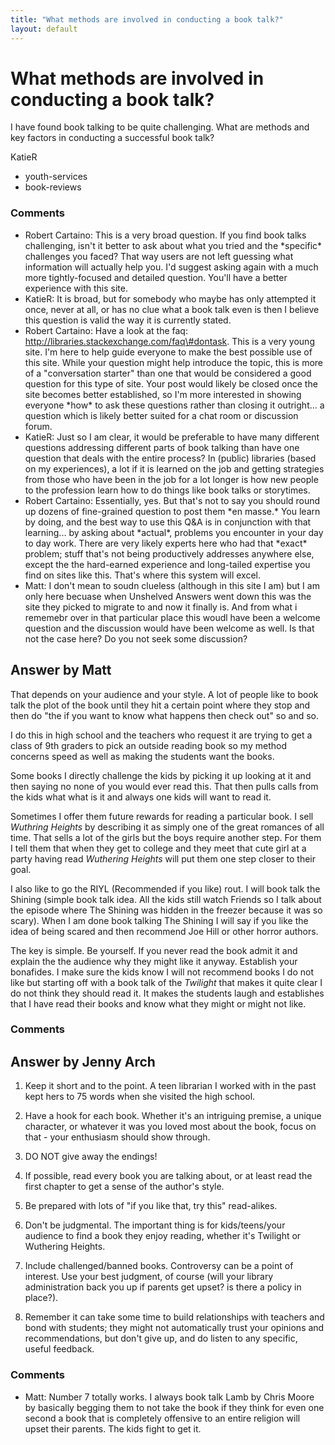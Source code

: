 ```yaml
---
title: "What methods are involved in conducting a book talk?"
layout: default
---
```

What methods are involved in conducting a book talk?
=====================
I have found book talking to be quite challenging. What are methods and
key factors in conducting a successful book talk?

KatieR

<ul class="tags"><li class="tag">youth-services</li><li class="tag">book-reviews</li></ul>

### Comments ###
* Robert Cartaino: This is a very broad question. If you find book talks challenging, isn't
it better to ask about what you tried and the \*specific\* challenges
you faced? That way users are not left guessing what information will
actually help you. I'd suggest asking again with a much more
tightly-focused and detailed question. You'll have a better experience
with this site.
* KatieR: It is broad, but for somebody who maybe has only attempted it once,
never at all, or has no clue what a book talk even is then I believe
this question is valid the way it is currently stated.
* Robert Cartaino: Have a look at the faq: http://libraries.stackexchange.com/faq\#dontask.
This is a very young site. I'm here to help guide everyone to make the
best possible use of this site. While your question might help introduce
the topic, this is more of a "conversation starter" than one that would
be considered a good question for this type of site. Your post would
likely be closed once the site becomes better established, so I'm more
interested in showing everyone \*how\* to ask these questions rather
than closing it outright... a question which is likely better suited for
a chat room or discussion forum.
* KatieR: Just so I am clear, it would be preferable to have many different
questions addressing different parts of book talking than have one
question that deals with the entire process? In (public) libraries
(based on my experiences), a lot if it is learned on the job and getting
strategies from those who have been in the job for a lot longer is how
new people to the profession learn how to do things like book talks or
storytimes.
* Robert Cartaino: Essentially, yes. But that's not to say you should round up dozens of
fine-grained question to post them \*en masse.\* You learn by doing, and
the best way to use this Q&A is in conjunction with that learning... by
asking about \*actual\*, problems you encounter in your day to day work.
There are very likely experts here who had that \*exact\* problem; stuff
that's not being productively addresses anywhere else, except the the
hard-earned experience and long-tailed expertise you find on sites like
this. That's where this system will excel.
* Matt: I don't mean to soudn clueless (although in this site I am) but I am
only here becuase when Unshelved Answers went down this was the site
they picked to migrate to and now it finally is. And from what i
rememebr over in that particular place this woudl have been a welcome
question and the discussion would have been welcome as well. Is that not
the case here? Do you not seek some discussion?


Answer by Matt
----------------
That depends on your audience and your style. A lot of people like to
book talk the plot of the book until they hit a certain point where they
stop and then do "the if you want to know what happens then check out"
so and so.

I do this in high school and the teachers who request it are trying to
get a class of 9th graders to pick an outside reading book so my method
concerns speed as well as making the students want the books.

Some books I directly challenge the kids by picking it up looking at it
and then saying no none of you would ever read this. That then pulls
calls from the kids what what is it and always one kids will want to
read it.

Sometimes I offer them future rewards for reading a particular book. I
sell *Wuthring Heights* by describing it as simply one of the great
romances of all time. That sells a lot of the girls but the boys require
another step. For them I tell them that when they get to college and
they meet that cute girl at a party having read *Wuthering Heights* will
put them one step closer to their goal.

I also like to go the RIYL (Recommended if you like) rout. I will book
talk the Shining (simple book talk idea. All the kids still watch
Friends so I talk about the episode where The Shining was hidden in the
freezer because it was so scary). When I am done book talking The
Shining I will say if you like the idea of being scared and then
recommend Joe Hill or other horror authors.

The key is simple. Be yourself. If you never read the book admit it and
explain the the audience why they might like it anyway. Establish your
bonafides. I make sure the kids know I will not recommend books I do not
like but starting off with a book talk of the *Twilight* that makes it
quite clear I do not think they should read it. It makes the students
laugh and establishes that I have read their books and know what they
might or might not like.

### Comments ###

Answer by Jenny Arch
----------------
1.  Keep it short and to the point. A teen librarian I worked with in
    the past kept hers to 75 words when she visited the high school.

2.  Have a hook for each book. Whether it's an intriguing premise, a
    unique character, or whatever it was you loved most about the book,
    focus on that - your enthusiasm should show through.

3.  DO NOT give away the endings!

4.  If possible, read every book you are talking about, or at least read
    the first chapter to get a sense of the author's style.

5.  Be prepared with lots of "if you like that, try this" read-alikes.

6.  Don't be judgmental. The important thing is for kids/teens/your
    audience to find a book they enjoy reading, whether it's Twilight or
    Wuthering Heights.

7.  Include challenged/banned books. Controversy can be a point of
    interest. Use your best judgment, of course (will your library
    administration back you up if parents get upset? is there a policy
    in place?).

8.  Remember it can take some time to build relationships with teachers
    and bond with students; they might not automatically trust your
    opinions and recommendations, but don't give up, and do listen to
    any specific, useful feedback.



### Comments ###
* Matt: Number 7 totally works. I always book talk Lamb by Chris Moore by
basically begging them to not take the book if they think for even one
second a book that is completely offensive to an entire religion will
upset their parents. The kids fight to get it.

